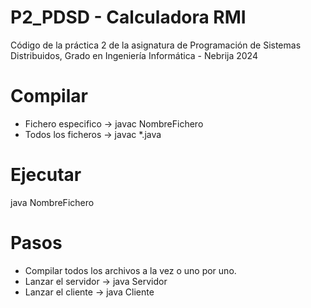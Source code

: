 # P2_PDSD - Calculadora RMI
Código de la práctica 2 de la asignatura de Programación de Sistemas Distribuidos, Grado en Ingeniería Informática - Nebrija 2024

# Compilar
- Fichero especifico -> javac NombreFichero
- Todos los ficheros -> javac *.java

# Ejecutar
java NombreFichero

# Pasos
- Compilar todos los archivos a la vez o uno por uno.
- Lanzar el servidor -> java Servidor
- Lanzar el cliente -> java Cliente
